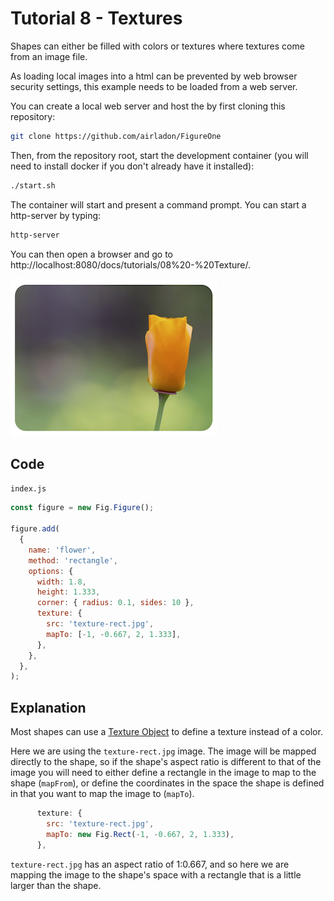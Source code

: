 # Tutorial 8 - Textures

Shapes can either be filled with colors or textures where textures come from an image file.

As loading local images into a html can be prevented by web browser security settings, this example needs to be loaded from a web server.

You can create a local web server and host the by first cloning this repository:

```bash
git clone https://github.com/airladon/FigureOne
```

Then, from the repository root, start the development container (you will need to install docker if you don't already have it installed):
```bash
./start.sh
```

The container will start and present a command prompt. You can start a http-server by typing:
```bash
http-server
```

You can then open a browser and go to http://localhost:8080/docs/tutorials/08%20-%20Texture/.


![](example.png)


## Code
`index.js`
```js
const figure = new Fig.Figure();

figure.add(
  {
    name: 'flower',
    method: 'rectangle',
    options: {
      width: 1.8,
      height: 1.333,
      corner: { radius: 0.1, sides: 10 },
      texture: {
        src: 'texture-rect.jpg',
        mapTo: [-1, -0.667, 2, 1.333],
      },
    },
  },
);

```

## Explanation

Most shapes can use a [Texture Object](https://airladon.github.io/FigureOne/api/#obj_texture) to define a texture instead of a color.

Here we are using the `texture-rect.jpg` image. The image will be mapped directly to the shape, so if the shape's aspect ratio is different to that of the image you will need to either define a rectangle in the image to map to the shape (`mapFrom`), or define the coordinates in the space the shape is defined in that you want to map the image to (`mapTo`).

```js
      texture: {
        src: 'texture-rect.jpg',
        mapTo: new Fig.Rect(-1, -0.667, 2, 1.333),
      },
```

`texture-rect.jpg` has an aspect ratio of 1:0.667, and so here we are mapping the image to the shape's space with a rectangle that is a little larger than the shape.


